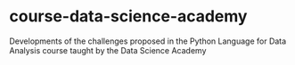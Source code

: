 # course-data-science-academy
Developments of the challenges proposed in the Python Language for Data Analysis course taught by the Data Science Academy
